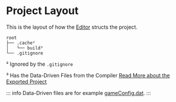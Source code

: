 # Project Layout

This is the layout of how the [Editor](/develop/editor/) structs the project.

```
root
├── .cache²
│   └── build³
└── .gitignore
```

² Ignored by the `.gitignore`

³ Has the Data-Driven Files from the Compiler [Read More about the Exported Project](/develop/exported-project/layout)

::: info
Data-Driven files are for example [gameConfig.dat](/develop/exported-project/formats/gameconfig).
:::
